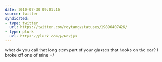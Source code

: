 ```yaml
---
date: 2010-07-30 09:01:16
source: twitter
syndicated:
- type: twitter
  url: https://twitter.com/roytang/statuses/19896407426/
- type: plurk
  url: https://plurk.com/p/6n2jpa
---
```


what do you call that long stem part of your glasses that hooks on the ear? I broke off one of mine =/